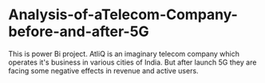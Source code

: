 # Analysis-of-aTelecom-Company-before-and-after-5G
This is power Bi project. AtliQ is an imaginary telecom company  which operates it's business in various cities of India. But after launch 5G they are facing some negative effects in revenue and active users.
